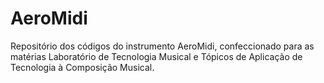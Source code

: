 # AeroMidi
Repositório dos códigos do instrumento AeroMidi, confeccionado para as matérias Laboratório de Tecnologia Musical e Tópicos de Aplicação de Tecnologia à Composição Musical.
